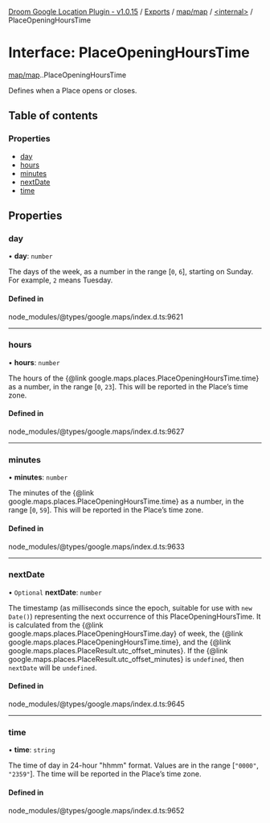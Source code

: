 [Droom Google Location Plugin - v1.0.15](../README.md) / [Exports](../modules.md) / [map/map](../modules/map_map.md) / [<internal\>](../modules/map_map._internal_.md) / PlaceOpeningHoursTime

# Interface: PlaceOpeningHoursTime

[map/map](../modules/map_map.md).[<internal>](../modules/map_map._internal_.md).PlaceOpeningHoursTime

Defines when a Place opens or closes.

## Table of contents

### Properties

- [day](map_map._internal_.PlaceOpeningHoursTime.md#day)
- [hours](map_map._internal_.PlaceOpeningHoursTime.md#hours)
- [minutes](map_map._internal_.PlaceOpeningHoursTime.md#minutes)
- [nextDate](map_map._internal_.PlaceOpeningHoursTime.md#nextdate)
- [time](map_map._internal_.PlaceOpeningHoursTime.md#time)

## Properties

### day

• **day**: `number`

The days of the week, as a number in the range [<code>0</code>,
<code>6</code>], starting on Sunday. For example, <code>2</code> means
Tuesday.

#### Defined in

node_modules/@types/google.maps/index.d.ts:9621

___

### hours

• **hours**: `number`

The hours of the {@link google.maps.places.PlaceOpeningHoursTime.time} as
a number, in the range [<code>0</code>, <code>23</code>]. This will be
reported in the Place’s time zone.

#### Defined in

node_modules/@types/google.maps/index.d.ts:9627

___

### minutes

• **minutes**: `number`

The minutes of the {@link google.maps.places.PlaceOpeningHoursTime.time}
as a number, in the range [<code>0</code>, <code>59</code>]. This will be
reported in the Place’s time zone.

#### Defined in

node_modules/@types/google.maps/index.d.ts:9633

___

### nextDate

• `Optional` **nextDate**: `number`

The timestamp (as milliseconds since the epoch, suitable for use with
<code>new Date()</code>) representing the next occurrence of this
PlaceOpeningHoursTime. It is calculated from the {@link
google.maps.places.PlaceOpeningHoursTime.day} of week, the {@link
google.maps.places.PlaceOpeningHoursTime.time}, and the {@link
google.maps.places.PlaceResult.utc_offset_minutes}. If the {@link
google.maps.places.PlaceResult.utc_offset_minutes} is
<code>undefined</code>, then <code>nextDate</code> will be
<code>undefined</code>.

#### Defined in

node_modules/@types/google.maps/index.d.ts:9645

___

### time

• **time**: `string`

The time of day in 24-hour &quot;hhmm&quot; format. Values are in the
range
[<code>"0000"</code>, <code>"2359"</code>]. The time will be reported in
the Place’s time zone.

#### Defined in

node_modules/@types/google.maps/index.d.ts:9652
